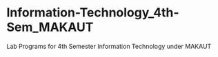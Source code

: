 # Information-Technology_4th-Sem_MAKAUT
Lab Programs for 4th Semester Information Technology under MAKAUT
